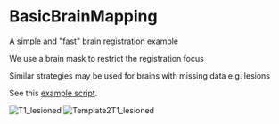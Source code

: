 BasicBrainMapping
=================

A simple and "fast" brain registration example

We use a brain mask to restrict the registration focus

Similar strategies may be used for brains with missing data e.g. lesions

See this [example script](https://github.com/stnava/BasicBrainMapping/blob/master/bbm.sh).


![T1_lesioned](https://raw.github.com/stnava/BasicBrainMapping/master/T1_lesioned.jpg?raw=true)
![Template2T1_lesioned](https://raw.github.com/stnava/BasicBrainMapping/master/Template2T1_lesioned.jpg?raw=true)
